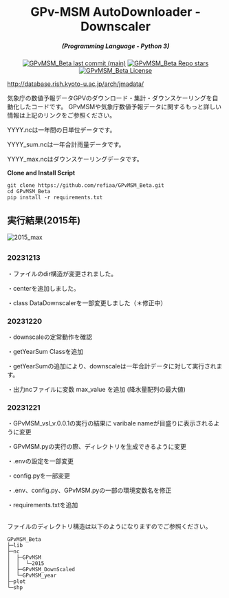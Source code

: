 

<h1 align="center">GPv-MSM AutoDownloader - Downscaler</h1>
<em><h5 align="center">(Programming Language - Python 3)</h5></em>

<p align="center">
<a href="#"><img alt="GPvMSM_Beta last commit (main)" src="https://img.shields.io/github/last-commit/refiaa/GPvMSM_Beta/main?color=green&style=for-the-badge"></a>
<a href="#"><img alt="GPvMSM_Beta Repo stars" src="https://img.shields.io/github/stars/refiaa/GPvMSM_Beta?style=for-the-badge&color=yellow"></a>
<a href="#"><img alt="GPvMSM_Beta License" src="https://img.shields.io/github/license/refiaa/GPvMSM_Beta?color=orange&style=for-the-badge"></a>


http://database.rish.kyoto-u.ac.jp/arch/jmadata/

気象庁の数値予報データGPVのダウンロード・集計・ダウンスケーリングを自動化したコードです。
GPvMSMや気象庁数値予報データに関するもっと詳しい情報は上記のリンクをご参照ください。

YYYY.ncは一年間の日単位データです。

YYYY_sum.ncは一年合計雨量データです。

YYYY_max.ncはダウンスケーリングデータです。

**Clone and Install Script**

```shell script
git clone https://github.com/refiaa/GPvMSM_Beta.git
cd GPvMSM_Beta
pip install -r requirements.txt
```


 ## 実行結果(2015年)

![2015_max](https://github.com/refiaa/GPvMSM_Beta/assets/112306763/22543f54-3ed7-40b1-ae2a-85d9674f7d8d)


##

### 20231213
・ファイルのdir構造が変更されました。

・centerを追加しました。

・class DataDownscalerを一部変更しました（＊修正中）

### 20231220
・downscaleの定常動作を確認

・getYearSum Classを追加

・getYearSumの追加により、downscaleは一年合計データに対して実行されます。

・出力ncファイルに変数 max_value を追加 (降水量配列の最大値)

### 20231221
・GPvMSM_vsl_v.0.0.1の実行の結果に varibale nameが目盛りに表示されるように変更

・GPvMSM.pyの実行の際、ディレクトリを生成できるように変更

・.envの設定を一部変更

・config.pyを一部変更

・.env、config.py、GPvMSM.pyの一部の環境変数名を修正

・requirements.txtを追加

##


ファイルのディレクトリ構造は以下のようになりますのでご参照ください。

```shell script
GPvMSM_Beta
├─lib
├─nc
│  ├─GPvMSM
│  │  └─2015 
│  ├─GPvMSM_DownScaled
│  └─GPvMSM_year
├─plot
└─shp
```
